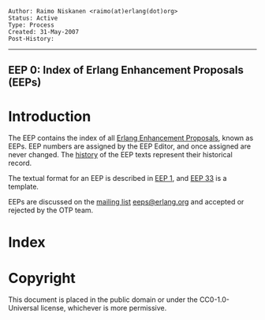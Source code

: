     Author: Raimo Niskanen <raimo(at)erlang(dot)org>
    Status: Active
    Type: Process
    Created: 31-May-2007
    Post-History:
****
EEP 0: Index of Erlang Enhancement Proposals (EEPs)
----

Introduction
============

The EEP contains the index of all [Erlang Enhancement Proposals][2],
known as EEPs.  EEP numbers are assigned by the EEP Editor, and
once assigned are never changed.  The [history][1] of the EEP
texts represent their historical record.

The textual format for an EEP is described in [EEP 1][],
and [EEP 33][] is a template.

EEPs are discussed on the [mailing list][3] <eeps@erlang.org> and
accepted or rejected by the OTP team.

Index
=====

[Numerical Index of EEPs]: eep-index:file/Status/Num/Title/Owner
    "Table filled in by eep-index - see toplevel build.pl"

[EEP Status Legend]: eep-index:tag/Tag/Description
    "Table filled in by eep-index - see toplevel build.pl"

[EEP Owners]: eep-index:owner/Author/Email
    "Table filled in by eep-index - see toplevel build.pl"

[1]: http://github.com/erlang/eep
    "View EEP history online"

[2]: http://www.erlang.org/eep.html
    "Erlang Enhancement Process"

[3]: http://www.erlang.org/community/mailinglists/
    "Mailinglists at erlang.org"

[EEP 1]: eep-0001.md
    "EEP 1: EEP Purpose and Guidelines, Gustafsson"

[EEP 33]: eep-0033.md
    "EEP 33: Sample Markdown EEP Template, Niskanen"

[EEP ]: eep-index:
    "Index filled in by eep-index - see toplevel build.pl"

Copyright
=========

This document is placed in the public domain or under the
CC0-1.0-Universal license, whichever is more permissive.

[EmacsVar]: <> "Local Variables:"
[EmacsVar]: <> "mode: indented-text"
[EmacsVar]: <> "indent-tabs-mode: nil"
[EmacsVar]: <> "sentence-end-double-space: t"
[EmacsVar]: <> "fill-column: 70"
[EmacsVar]: <> "coding: utf-8"
[EmacsVar]: <> "End:"
